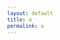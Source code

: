 ```yaml
---
layout: default
title: a
permalink: a
---
```

<!-- Add an essay or interpretive material below this line,
using HTML or markdown.  Do not modify this file above this line -->
